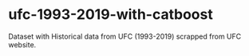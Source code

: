 # ufc-1993-2019-with-catboost
Dataset with Historical data from UFC (1993-2019) scrapped from UFC website.
